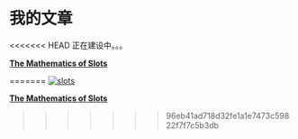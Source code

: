 # 我的文章

<<<<<<< HEAD
正在建设中。。。


[**The Mathematics of Slots**](/slots/)

=======
[![slots][1]](/article/slots/)

[**The Mathematics of Slots**](/article/slots/)

[1]: http://wilberway.com/article/images/art1.jpg
>>>>>>> 96eb41ad718d32fe1a1e7473c59822f7f7c5b3db
